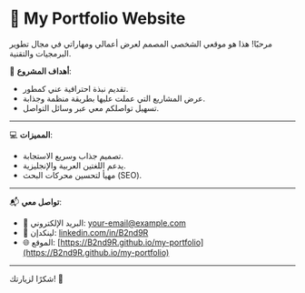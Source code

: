 # 🚀 My Portfolio Website

مرحبًا! هذا هو موقعي الشخصي المصمم لعرض أعمالي ومهاراتي في مجال تطوير البرمجيات والتقنية.

🎯 **أهداف المشروع**:
- تقديم نبذة احترافية عني كمطور.
- عرض المشاريع التي عملت عليها بطريقة منظمة وجذابة.
- تسهيل تواصلكم معي عبر وسائل التواصل.
---
💻 **المميزات**:
- تصميم جذاب وسريع الاستجابة.
- يدعم اللغتين العربية والإنجليزية.
- مهيأ لتحسين محركات البحث (SEO).
---
📬 **تواصل معي**:
- 📧 البريد الإلكتروني: your-email@example.com
- 💼 لينكدإن: [linkedin.com/in/B2nd9R](https://linkedin.com/in/your-profile)
- 🌐 الموقع: [https://B2nd9R.github.io/my-portfolio](https://B2nd9R.github.io/my-portfolio)

---
شكرًا لزيارتك! 🌟